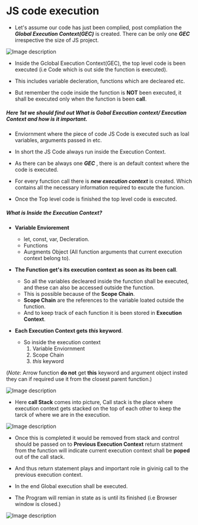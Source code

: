 # JS code execution

- Let's assume our code has just been complied, post compliation the **_Global Execution Context(GEC)_** is created. There can be only one _**GEC**_ irrespective the size of JS project.
  


![Image description](https://dev-to-uploads.s3.amazonaws.com/uploads/articles/fmoksr90lffgsbf8kucj.png)



- Inside the Gclobal Execution Context(GEC), the top level code is been executed (i.e Code which is out side the function is executed).

- This includes variable decleration, functions which are decleared etc.

- But remember the code inside the function is **NOT** been executed, it shall be executed only when the function is been **call**.

##### Here 1st we should find out What is Gobal Execution context/ Execution Context and how is it important.

- Enviornment where the piece of code JS Code is executed such as loal variables, arguments passed in etc.

- In short the JS Code always run inside the Execution Context.

- As there can be always one **_GEC_** , there is an default context where the code is executed.

- For every function call there is **_new execution context_** is created. Which contains all the necessary information required to excute the funcion.

- Once the Top level code is finished the top level code is executed.




##### What is Inside the _Execution Context_?


- **Variable Enviorement**
  - let, const, var, Decleration.
  - Functions
  - Aurgments Object (All function arguments that current execution context belong to).

- **The Function get's its execution context as soon as its been call**.
  - So all the variables decleared inside the function shall be executed, and these can also be accessed outside the function.
  - This is possible because of the **Scope Chain**.
  - **Scope Chain** are the references to the variable loated outside the function. 
  - And to keep track of each function it is been stored in **Execution Context**.

- **Each Execution Context gets _this_ keyword**. 

   - So inside the execution context 
      1. Variable Enviornment 
      2. Scope Chain
      3. _this_ keyword

(_Note_: Arrow function **do not** get **this** keyword and argument object insted they can if required use it from the closest parent function.)



![Image description](https://dev-to-uploads.s3.amazonaws.com/uploads/articles/g77evi23tj8r1xtgxqh4.png)


- Here **call Stack** comes into picture, Call stack is the place where execution context gets stacked on the top of each other to keep the tarck of where we are in the execution.


![Image description](https://dev-to-uploads.s3.amazonaws.com/uploads/articles/dvu3yvo41ysw6q03n7gx.png)
 

- Once this is completed it would be removed from stack and control should be passed on to **Previous Execution Context** return statment from the function will indicate current execution context shall be **poped** out of the call stack.    

- And thus return statement plays and important role in givinig call to the previous execution context.

- In the end Global execution shall be executed.

- The Program will remian in state as is until its finished (i.e Browser window is closed.)


![Image description](https://dev-to-uploads.s3.amazonaws.com/uploads/articles/lroph0hy3qujbcbv35wr.png)






 
 
